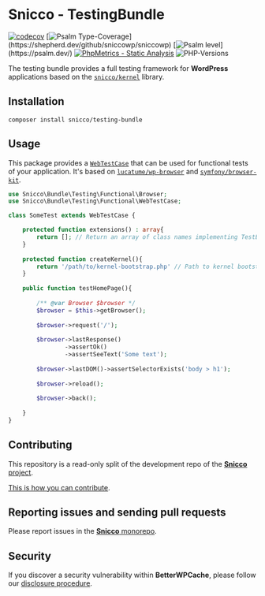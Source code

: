 # Snicco - TestingBundle

[![codecov](https://img.shields.io/badge/Coverage-100%25-success
)](https://codecov.io/gh/sniccowp/sniccowp)
[![Psalm Type-Coverage](https://shepherd.dev/github/sniccowp/sniccowp/coverage.svg?)](https://shepherd.dev/github/sniccowp/sniccowp)
[![Psalm level](https://shepherd.dev/github/sniccowp/sniccowp/level.svg?)](https://psalm.dev/)
[![PhpMetrics - Static Analysis](https://img.shields.io/badge/PhpMetrics-Static_Analysis-2ea44f)](https://sniccowp.github.io/sniccowp/phpmetrics/TestingBundle/index.html)
![PHP-Versions](https://img.shields.io/badge/PHP-%5E7.4%7C%5E8.0%7C%5E8.1-blue)

The testing bundle provides a full testing framework for **WordPress** applications based on the [`snicco/kernel`](https://github.com/sniccowp/kernel) library.

## Installation

```shell
composer install snicco/testing-bundle
```

## Usage

This package provides a [`WebTestCase`](src/Functional/WebTestCase.php) that can be used for functional
tests of your application. It's based on [`lucatume/wp-browser`](https://github.com/lucatume/wp-browser) and [`symfony/browser-kit`](https://github.com/symfony/browser-kit).

```php
use Snicco\Bundle\Testing\Functional\Browser;
use Snicco\Bundle\Testing\Functional\WebTestCase;

class SomeTest extends WebTestCase {

    protected function extensions() : array{
        return []; // Return an array of class names implementing TestExtension 
    }
    
    protected function createKernel(){
        return '/path/to/kernel-bootstrap.php' // Path to kernel bootstrap file (assuming this file returns a closure).
    }
    
    public function testHomePage(){
        
        /** @var Browser $browser */
        $browser = $this->getBrowser();
              
        $browser->request('/');
                
        $browser->lastResponse()
                ->assertOk()
                ->assertSeeText('Some text');
                
        $browser->lastDOM()->assertSelectorExists('body > h1');
        
        $browser->reload();
        
        $browser->back();
        
    }    
}
```

## Contributing

This repository is a read-only split of the development repo of the [**Snicco** project](https://github.com/sniccowp/sniccowp).

[This is how you can contribute](https://github.com/sniccowp/sniccowp/blob/master/CONTRIBUTING.md).

## Reporting issues and sending pull requests

Please report issues in the
[**Snicco** monorepo](https://github.com/sniccowp/sniccowp/blob/master/CONTRIBUTING.md##using-the-issue-tracker).

## Security

If you discover a security vulnerability within **BetterWPCache**, please follow
our [disclosure procedure](https://github.com/sniccowp/sniccowp/blob/master/SECURITY.md).
